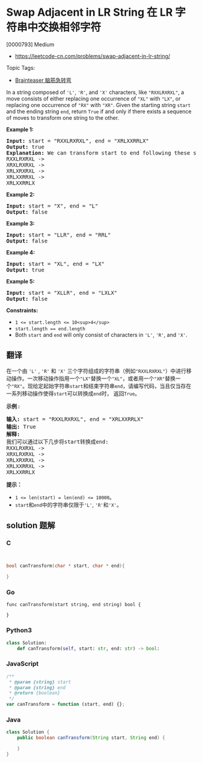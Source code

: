 # Swap Adjacent in LR String 在 LR 字符串中交换相邻字符

[0000793] Medium

- https://leetcode-cn.com/problems/swap-adjacent-in-lr-string/

Topic Tags:

- [Brainteaser 脑筋急转弯](https://leetcode-cn.com/tag/brainteaser/)

In a string composed of `'L'`, `'R'`, and `'X'` characters, like `"RXXLRXRXL"`, a move consists of either replacing one occurrence of `"XL"` with `"LX"`, or replacing one occurrence of `"RX"` with `"XR"`. Given the starting string `start` and the ending string `end`, return `True` if and only if there exists a sequence of moves to transform one string to the other.

**Example 1:**

<pre><strong>Input:</strong> start = "RXXLRXRXL", end = "XRLXXRRLX"
<strong>Output:</strong> true
<strong>Explanation:</strong> We can transform start to end following these steps:
RXXLRXRXL -&gt;
XRXLRXRXL -&gt;
XRLXRXRXL -&gt;
XRLXXRRXL -&gt;
XRLXXRRLX
</pre>

**Example 2:**

<pre><strong>Input:</strong> start = "X", end = "L"
<strong>Output:</strong> false
</pre>

**Example 3:**

<pre><strong>Input:</strong> start = "LLR", end = "RRL"
<strong>Output:</strong> false
</pre>

**Example 4:**

<pre><strong>Input:</strong> start = "XL", end = "LX"
<strong>Output:</strong> true
</pre>

**Example 5:**

<pre><strong>Input:</strong> start = "XLLR", end = "LXLX"
<strong>Output:</strong> false
</pre>

**Constraints:**

- `1 <= start.length <= 10<sup>4</sup>`
- `start.length == end.length`
- Both `start` and `end` will only consist of characters in `'L'`, `'R'`, and `'X'`.

## 翻译

在一个由 `'L'` , `'R'` 和 `'X'` 三个字符组成的字符串（例如`"RXXLRXRXL"`）中进行移动操作。一次移动操作指用一个`"LX"`替换一个`"XL"`，或者用一个`"XR"`替换一个`"RX"`。现给定起始字符串`start`和结束字符串`end`，请编写代码，当且仅当存在一系列移动操作使得`start`可以转换成`end`时， 返回`True`。

**示例 :**

<pre><strong>输入:</strong> start = "RXXLRXRXL", end = "XRLXXRRLX"
<strong>输出:</strong> True
<strong>解释:</strong>
我们可以通过以下几步将start转换成end:
RXXLRXRXL -&gt;
XRXLRXRXL -&gt;
XRLXRXRXL -&gt;
XRLXXRRXL -&gt;
XRLXXRRLX
</pre>

**提示：**

- `1 <= len(start) = len(end) <= 10000`。
- `start`和`end`中的字符串仅限于`'L'`, `'R'`和`'X'`。

## solution 题解

### C

```c


bool canTransform(char * start, char * end){

}
```

### Go

```golang
func canTransform(start string, end string) bool {

}
```

### Python3

```python
class Solution:
    def canTransform(self, start: str, end: str) -> bool:
```

### JavaScript

```javascript
/**
 * @param {string} start
 * @param {string} end
 * @return {boolean}
 */
var canTransform = function (start, end) {};
```

### Java

```java
class Solution {
    public boolean canTransform(String start, String end) {

    }
}
```
